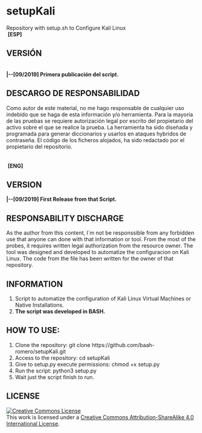 # setupKali
Repository with setup.sh to Configure Kali Linux<br>
&nbsp;<b>[ESP]</b><br>
<h2>VERSIÓN</H2><br>
<b>|--[09/2019]&nbsp;Primera publicación del script.</b><br>
<h2>DESCARGO DE RESPONSABILIDAD</H2>
Como autor de este material, no me hago responsable de cualquier uso indebido que se haga de esta información y/o herramienta. Para la mayoría de las pruebas se requiere autorización legal por escrito del propietario del activo sobre el que se realice la prueba.
La herramienta ha sido diseñada y programada para generar diccionarios y usarlos en ataques hybridos de contraseña.
El código de los ficheros alojados, ha sido redactado por el propietario del repositorio.
<br><br><br>
&nbsp;<b>[ENG]</b>
<h2>VERSION</H2>
<b>|--[09/2019]&nbsp;First Release from that Script.</b>
<h2>RESPONSABILITY DISCHARGE</H2>
As the author from this content, I´m not be responssible from any forbidden use that anyone can done with that information or tool. From the most of the probes, it requires written legal authorization from the resource owner. 
The tool was designed and developed to automatize the configuracion on Kali Linux.
The code from the file has been written for the owner of that repository.
 
<h2>INFORMATION</H2>
<ol>
    <li>Script to automatize the configuration of Kali Linux Virtual Machines or Native Installations.</li>
    <li><b>The script was developed in BASH.</b></li>
</ol>

<h2>HOW TO USE:</H2>
<ol>
    <li>Clone the repository: git clone https://github.com/baah-romero/setupKali.git</li>
    <li>Access to the repository: cd setupKali</li>
    <li>Give to setup.py execute permissions: chmod +x setup.py</li>
    <li>Run the script: python3 setup.py</li>
    <li>Wait just the script finish to run.</li>
</ol>

<h2>LICENSE</H2>
<a rel="license" href="http://creativecommons.org/licenses/by-sa/4.0/"><img alt="Creative Commons License" style="border-width:0" src="https://i.creativecommons.org/l/by-sa/4.0/88x31.png" /></a><br />This work is licensed under a <a rel="license" href="http://creativecommons.org/licenses/by-sa/4.0/">Creative Commons Attribution-ShareAlike 4.0 International License</a>.
